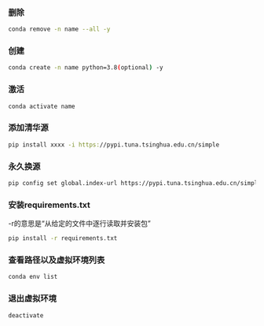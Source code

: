 ### 删除
```bash
conda remove -n name --all -y
```

### 创建
```bash
conda create -n name python=3.8(optional) -y
```

### 激活
```bash
conda activate name
```

### 添加清华源
```bash
pip install xxxx -i https://pypi.tuna.tsinghua.edu.cn/simple
```

### 永久换源
```bash
pip config set global.index-url https://pypi.tuna.tsinghua.edu.cn/simple
```

### 安装requirements.txt
-r的意思是“从给定的文件中逐行读取并安装包”
```bash
pip install -r requirements.txt
```

### 查看路径以及虚拟环境列表
```bash
conda env list
```

### 退出虚拟环境
```bash
deactivate
```


